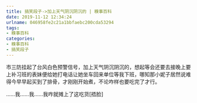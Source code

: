 ```yaml
---
title: 搞笑段子->加上天气阴沉阴沉的 | 糗事百科
date: 2019-11-12 12:34:24
urlname: 046958fe2c21a1bbfaebc200cda53294
tags: 
- 糗事百科
categories:
- 糗事百科
- 搞笑段子
---
```

市三防挂起了台风白色预警信号，加上天气阴沉阴沉的，想起等会还要去接晚上要上补习班的表妹便给她打电话让她坐车回来单位等我下班，哪知那小妮子居然说难得今早早起买到了排骨，才刚刚开始煮，不论咋样也要吃完了才行。

……我……我……我咋就摊上了这吃货[捂脸]


